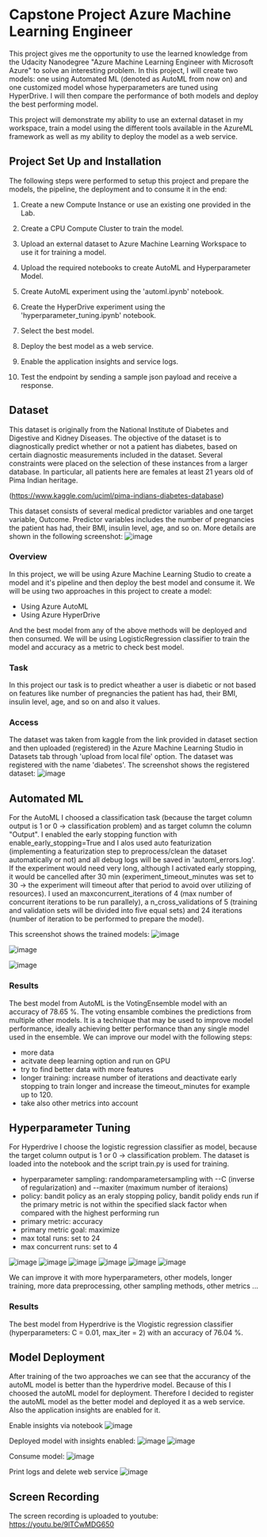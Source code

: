 # Capstone Project Azure Machine Learning Engineer

This project gives me the opportunity to use the learned knowledge from the Udacity Nanodegree "Azure Machine Learning Engineer with Microsoft Azure" to solve an interesting problem. In this project, I will create two models: one using Automated ML (denoted as AutoML from now on) and one customized model whose hyperparameters are tuned using HyperDrive. I will then compare the performance of both models and deploy the best performing model.

This project will demonstrate my ability to use an external dataset in my workspace, train a model using the different tools available in the AzureML framework as well as my ability to deploy the model as a web service.

## Project Set Up and Installation
The following steps were performed to setup this project and prepare the models, the pipeline, the deployment and to consume it in the end:

1. Create a new Compute Instance or use an existing one provided in the Lab.

2. Create a CPU Compute Cluster to train the model.

3. Upload an external dataset to Azure Machine Learning Workspace to use it for training a model.

4. Upload the required notebooks to create AutoML and Hyperparameter Model.

5. Create AutoML experiment using the 'automl.ipynb' notebook.

6. Create the HyperDrive experiment using the 'hyperparameter_tuning.ipynb' notebook.

7. Select the best model.

8. Deploy the best model as a web service.

9. Enable the application insights and service logs.

10. Test the endpoint by sending a sample json payload and receive a response. 

## Dataset
This dataset is originally from the National Institute of Diabetes and Digestive and Kidney Diseases. The objective of the dataset is to diagnostically predict whether or not a patient has diabetes, based on certain diagnostic measurements included in the dataset. Several constraints were placed on the selection of these instances from a larger database. In particular, all patients here are females at least 21 years old of Pima Indian heritage.

(https://www.kaggle.com/uciml/pima-indians-diabetes-database)

This dataset consists of several medical predictor variables and one target variable, Outcome. Predictor variables includes the number of pregnancies the patient has had, their BMI, insulin level, age, and so on. More details are shown in the following screenshot:
![image](./img/dataset_overview.PNG)


### Overview
In this project, we will be using Azure Machine Learning Studio to create a model and it's pipeline and then deploy the best model and consume it. We will be using two approaches in this project to create a model:

- Using Azure AutoML
- Using Azure HyperDrive

And the best model from any of the above methods will be deployed and then consumed.
We will be using LogisticRegression classifier to train the model and accuracy as a metric to check best model.

### Task
In this project our task is to predict wheather a user is diabetic or not based on features like number of pregnancies the patient has had, their BMI, insulin level, age, and so on and also it values.

### Access
The dataset was taken from kaggle from the link provided in dataset section and then uploaded (registered) in the Azure Machine Learning Studio in Datasets tab through 'upload from local file' option. The dataset was registered with the name 'diabetes'.
The screenshot shows the registered dataset:
![image](./img/dataset_reg.PNG)

## Automated ML
For the AutoML I choosed a classification task (because the target column output is 1 or 0 -> classification problem) and as target column the column "Output". I enabled the early stopping function with enable_early_stopping=True and I alos used auto featurization (implementing a featurization step to preprocess/clean the dataset automatically or not) and all debug logs will be saved in 'automl_errors.log'. If the experiment would need very long, although I activated early stopping, it would be cancelled after 30 min (experiment_timeout_minutes was set to 30 -> the experiment will timeout after that period to avoid over utilizing of resources). I used an maxconcurrent_iterations of 4 (max number of concurrent iterations to be run parallely), a n_cross_validations of 5 (training and validation sets will be divided into five equal sets) and 24 iterations (number of iteration to be performed to prepare the model).

This screenshot shows the trained models:
![image](./img/trained_models.PNG)

![image](./img/best_model_automl.PNG)

![image](./img/rundetails_widget.PNG)

### Results
The best model from AutoML is the VotingEnsemble model with an accuracy of 78.65 %. The voting ensamble combines the predictions from multiple other models. It is a technique that may be used to improve model performance, ideally achieving better performance than any single model used in the ensemble.
We can improve our model with the following steps:
- more data
- acitvate deep learning option and run on GPU
- try to find better data with more features
- longer training: increase number of iterations and deactivate early stopping to train longer and increase the timeout_minutes for example up to 120.
- take also other metrics into account

## Hyperparameter Tuning
For Hyperdrive I choose the logistic regression classifier as model, because the target column output is 1 or 0 -> classification problem. The dataset is loaded into the notebook and the script train.py is used for training.

- hyperparameter sampling: randomparametersampling with --C (inverse of regularization) and --maxiter (maximum number of iteraions)
- policy: bandit policy as an eraly stopping policy, bandit polidy ends run if the primary metric is not within the specified slack factor when compared with the highest performing run
- primary metric: accuracy
- primary metric goal: maximize
- max total runs: set to 24
- max concurrent runs: set to 4

![image](./img/hyperdrive_run.PNG)
![image](./img/hyperdrive_run2.PNG)
![image](./img/hyperdrive_run3.PNG)
![image](./img/hyperdrive_best_model.PNG)
![image](./img/hyperdrive_best_model2.PNG)
![image](./img/rundetails_widget_hyperdrive.PNG)

We can improve it with more hyperparameters, other models, longer training, more data preprocessing, other sampling methods, other metrics ...

### Results
The best model from Hyperdrive is the Vlogistic regression classifier (hyperparameters: C = 0.01, max_iter = 2) with an accuracy of 76.04 %. 

## Model Deployment
After training of the two approaches we can see that the accurancy of the autoML model is better than the hyperdrive model. Because of this I choosed the autoML model for deployment. Therefore I decided to register the autoML model as the better model and deployed it as a web service. Also the application insights are enabled for it.

Enable insights via notebook
 ![image](./img/enable_insights.PNG)
 
Deployed model with insights enabled:
 ![image](./img/deployed_model.PNG)
 ![image](./img/deployed_model2.PNG)
 
 Consume model:
 ![image](./img/consume_model.PNG)
 
 Print logs and delete web service
 ![image](./img/print_logs_and_delete.PNG)

## Screen Recording
The screen recording is uploaded to youtube: https://youtu.be/9lTCwMDG650
